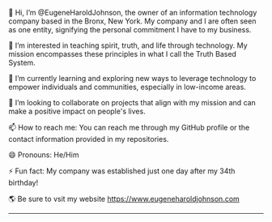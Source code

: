 👋 Hi, I’m @EugeneHaroldJohnson, the owner of an information technology company based in the Bronx, New York. My company and I are often seen as one entity, signifying the personal commitment I have to my business.

👀 I’m interested in teaching spirit, truth, and life through technology. My mission encompasses these principles in what I call the Truth Based System.

🌱 I’m currently learning and exploring new ways to leverage technology to empower individuals and communities, especially in low-income areas.

💞️ I’m looking to collaborate on projects that align with my mission and can make a positive impact on people's lives.

📫 How to reach me: You can reach me through my GitHub profile or the contact information provided in my repositories.

😄 Pronouns: He/Him

⚡ Fun fact: My company was established just one day after my 34th birthday!

🌎 Be sure to vsit my website https://www.eugeneharoldjohnson.com

---

<!---
EugeneHaroldJohnson/EugeneHaroldJohnson is a ✨ special ✨ repository because its `README.md` (this file) appears on your GitHub profile.
You can click the Preview link to take a look at your changes.
--->
